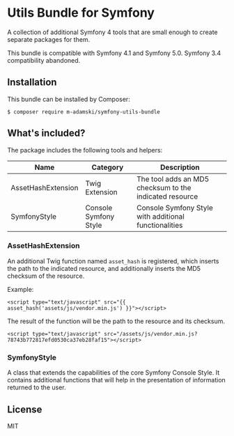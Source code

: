 # Utils Bundle for Symfony

A collection of additional Symfony 4 tools that are small enough to create separate packages for them.

This bundle is compatible with Symfony 4.1 and Symfony 5.0. Symfony 3.4 compatibility abandoned.

## Installation

This bundle can be installed by Composer:

```
$ composer require m-adamski/symfony-utils-bundle
```

## What's included?

The package includes the following tools and helpers:

| Name               | Category              | Description                                             |
| ------------------ | --------------------- | ------------------------------------------------------- |
| AssetHashExtension | Twig Extension        | The tool adds an MD5 checksum to the indicated resource |
| SymfonyStyle       | Console Symfony Style | Console Symfony Style with additional functionalities   |

### AssetHashExtension

An additional Twig function named ``asset_hash`` is registered, which inserts the path to the indicated resource, and additionally inserts the MD5 checksum of the resource.

Example:

```(html)
<script type="text/javascript" src="{{ asset_hash('assets/js/vendor.min.js') }}"></script>
```

The result of the function will be the path to the resource and its checksum.

```(html)
<script type="text/javascript" src="/assets/js/vendor.min.js?78743b772817efd0530ca37eb28faf15"></script>
```

### SymfonyStyle

A class that extends the capabilities of the core Symfony Console Style.
It contains additional functions that will help in the presentation of information returned to the user.

## License

MIT
